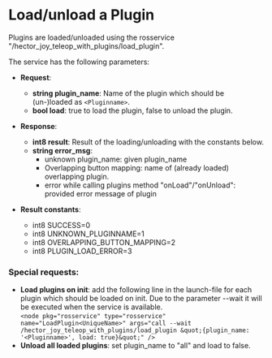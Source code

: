 # Load/unload a Plugin

Plugins are loaded/unloaded using the rosservice "/hector_joy_teleop_with_plugins/load_plugin".

The service has the following parameters:
* **Request**:
    * **string plugin_name**: Name of the plugin which should be (un-)loaded as `<Pluginname>`.
    * **bool load**: true to load the plugin, false to unload the plugin.

* **Response**:
    * **int8 result**: Result of the loading/unloading with the constants below.
    * **string error_msg**:
        * unknown plugin_name: given plugin_name
        * Overlapping button mapping: name of (already loaded) overlapping plugin.
        * error while calling plugins method "onLoad"/"onUnload": provided error message of plugin

* **Result constants**:
    * int8 SUCCESS=0
    * int8 UNKNOWN_PLUGINNAME=1
    * int8 OVERLAPPING_BUTTON_MAPPING=2
    * int8 PLUGIN_LOAD_ERROR=3
    
### Special requests:
* **Load plugins on init**: add the following line in the launch-file for each plugin which should be loaded on init. Due to the parameter --wait it will be executed when the service is available.\
`<node pkg="rosservice" type="rosservice" name="LoadPlugin<UniqueName>" args="call --wait /hector_joy_teleop_with_plugins/load_plugin &quot;{plugin_name: '<Pluginname>', load: true}&quot;" />`
* **Unload all loaded plugins**: set plugin_name to "all" and load to false.
